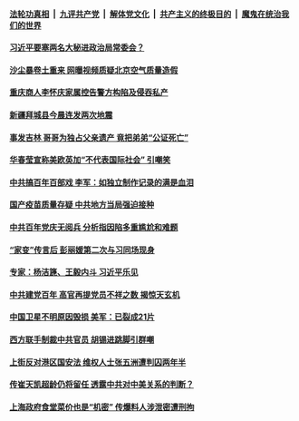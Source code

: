

####  [法轮功真相](../../../../basic/blob/master/README.md?t=03241830) &nbsp;|&nbsp; [九评共产党](../../../../9ping.md/blob/master/README.md?t=03241830) &nbsp;|&nbsp; [解体党文化](../../../../jtdwh.md/blob/master/README.md?t=03241830)  &nbsp;|&nbsp; [共产主义的终极目的](../../../../gczydzjmd.md/blob/master/README.md?t=03241830) &nbsp;|&nbsp; [魔鬼在统治我们的世界](../../../../mgztzwmdsj.md/blob/master/README.md?t=03241830) 

#### [习近平要塞两名大秘进政治局常委会？](../pages/soh5/487478.md?t=03241830) 
#### [沙尘暴卷土重来 网曝视频质疑北京空气质量造假](../pages/soh5/487565.md?t=03241830) 
#### [重庆商人李怀庆家属控告警方构陷及侵吞私产](../pages/soh5/487544.md?t=03241830) 
#### [新疆拜城县今晨连发两次地震](../pages/soh5/487535.md?t=03241830) 
#### [事发吉林 哥哥为独占父亲遗产 竟把弟弟“公证死亡”](../pages/soh5/487517.md?t=03241830) 
#### [华春莹宣称美欧英加“不代表国际社会” 引嘲笑](../pages/soh5/487499.md?t=03241830) 
#### [中共搞百年百部戏 李军：如独立制作记录的满是血泪](../pages/soh5/487481.md?t=03241830) 
#### [国产疫苗质量存疑 中共地方当局强迫接种](../pages/soh5/487466.md?t=03241830) 
#### [中共百年党庆无阅兵 分析指因陷多重尴尬和难题](../pages/soh5/487442.md?t=03241830) 
#### [“家变”传言后 彭丽媛第二次与习同场现身](../pages/soh5/487418.md?t=03241830) 
#### [专家：杨洁篪、王毅内斗 习近平乐见](../pages/soh5/487406.md?t=03241830) 
#### [中共建党百年 高官再提党员不祥之数 揭惊天玄机](../pages/soh5/487391.md?t=03241830) 
#### [中国卫星不明原因毁损 美军：已裂成21片](../pages/soh5/487361.md?t=03241830) 
#### [西方联手制裁中共官员 胡锡进跳脚引群嘲](../pages/soh5/487256.md?t=03241830) 
#### [上街反对港区国安法 维权人士张五洲遭判囚两年半 ](../pages/soh5/487184.md?t=03241830) 
#### [传崔天凯超龄仍将留任 透露中共对中美关系的判断？](../pages/soh5/487232.md?t=03241830) 
#### [上海政府食堂菜价也是“机密” 传爆料人涉泄密遭刑拘](../pages/soh5/487199.md?t=03241830) 
